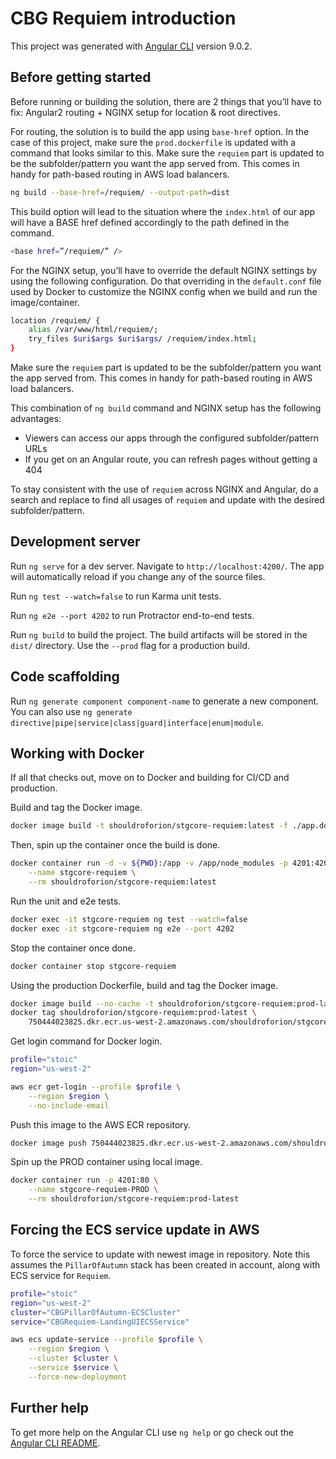 # CBG Requiem introduction

This project was generated with [Angular CLI](https://github.com/angular/angular-cli) version 9.0.2.

## Before getting started

Before running or building the solution, there are 2 things that you’ll have to fix: Angular2 routing + NGINX setup for location & root directives.

For routing, the solution is to build the app using `base-href` option. In the case of this project, make sure the `prod.dockerfile` is updated with a command that looks similar to this. Make sure the `requiem` part is updated to be the subfolder/pattern you want the app served from. This comes in handy for path-based routing in AWS load balancers.

```zsh
ng build --base-href=/requiem/ --output-path=dist
```

This build option will lead to the situation where the `index.html` of our app will have a BASE href defined accordingly to the path defined in the command.

```zsh
<base href=”/requiem/” />
```

For the NGINX setup, you’ll have to override the default NGINX settings by using the following configuration. Do that overriding in the `default.conf` file used by Docker to customize the NGINX config when we build and run the image/container.

```zsh
location /requiem/ {
    alias /var/www/html/requiem/;
    try_files $uri$args $uri$args/ /requiem/index.html;
}
```

Make sure the `requiem` part is updated to be the subfolder/pattern you want the app served from. This comes in handy for path-based routing in AWS load balancers.

This combination of `ng build` command and NGINX setup has the following advantages:
- Viewers can access our apps through the configured subfolder/pattern URLs
- If you get on an Angular route, you can refresh pages without getting a 404

To stay consistent with the use of `requiem` across NGINX and Angular, do a search and replace to find all usages of `requiem` and update with the desired subfolder/pattern.

## Development server

Run `ng serve` for a dev server. Navigate to `http://localhost:4200/`. The app will automatically reload if you change any of the source files.

Run `ng test --watch=false` to run Karma unit tests.

Run `ng e2e --port 4202` to run Protractor end-to-end tests.

Run `ng build` to build the project. The build artifacts will be stored in the `dist/` directory. Use the `--prod` flag for a production build.

## Code scaffolding

Run `ng generate component component-name` to generate a new component. You can also use `ng generate directive|pipe|service|class|guard|interface|enum|module`.

## Working with Docker

If all that checks out, move on to Docker and building for CI/CD and production.

Build and tag the Docker image.

```zsh
docker image build -t shouldroforion/stgcore-requiem:latest -f ./app.dockerfile .
```

Then, spin up the container once the build is done.

```zsh
docker container run -d -v ${PWD}:/app -v /app/node_modules -p 4201:4200 \
    --name stgcore-requiem \
    --rm shouldroforion/stgcore-requiem:latest
```

Run the unit and e2e tests.

```zsh
docker exec -it stgcore-requiem ng test --watch=false
docker exec -it stgcore-requiem ng e2e --port 4202
```

Stop the container once done.

```zsh
docker container stop stgcore-requiem
```

Using the production Dockerfile, build and tag the Docker image.

```zsh
docker image build --no-cache -t shouldroforion/stgcore-requiem:prod-latest -f ./prod.dockerfile .
docker tag shouldroforion/stgcore-requiem:prod-latest \
    750444023825.dkr.ecr.us-west-2.amazonaws.com/shouldroforion/stgcore-requiem:prod-latest
```

Get login command for Docker login.

```zsh
profile="stoic"
region="us-west-2"

aws ecr get-login --profile $profile \
    --region $region \
    --no-include-email
```

Push this image to the AWS ECR repository.

```zsh
docker image push 750444023825.dkr.ecr.us-west-2.amazonaws.com/shouldroforion/stgcore-requiem:prod-latest
```

Spin up the PROD container using local image.

```zsh
docker container run -p 4201:80 \
    --name stgcore-requiem-PROD \
    --rm shouldroforion/stgcore-requiem:prod-latest
```

## Forcing the ECS service update in AWS

To force the service to update with newest image in repository. Note this assumes the `PillarOfAutumn` stack has been created in account, along with ECS service for `Requiem`.

```zsh
profile="stoic"
region="us-west-2"
cluster="CBGPillarOfAutumn-ECSCluster"
service="CBGRequiem-LandingUIECSService"

aws ecs update-service --profile $profile \
    --region $region \
    --cluster $cluster \
    --service $service \
    --force-new-deployment
```

## Further help

To get more help on the Angular CLI use `ng help` or go check out the [Angular CLI README](https://github.com/angular/angular-cli/blob/master/README.md).

